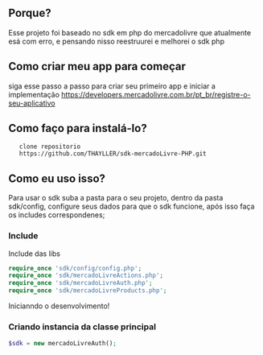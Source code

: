 ## Porque? 
  Esse projeto foi baseado no sdk em php do mercadolivre que atualmente esá com erro, e pensando nisso
  reestruurei e melhorei o sdk php

## Como criar meu app para começar
  siga esse passo a passo para criar seu primeiro app e iniciar a implementação
  https://developers.mercadolivre.com.br/pt_br/registre-o-seu-aplicativo
  
## Como faço para instalá-lo?

       clone repositorio
       https://github.com/THAYLLER/sdk-mercadoLivre-PHP.git

## Como eu uso isso?

Para usar o sdk suba a pasta para o seu projeto, dentro da pasta sdk/config,  configure seus dados para que o sdk funcione,
após isso faça os includes correspondenes;

### Include
Include das libs

```php
require_once 'sdk/config/config.php';
require_once 'sdk/mercadoLivreActions.php';
require_once 'sdk/mercadoLivreAuth.php';
require_once 'sdk/mercadoLivreProducts.php';
```
Inicianndo o desenvolvimento!

### Criando instancia da classe principal

```php
$sdk = new mercadoLivreAuth();
```
